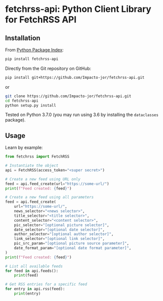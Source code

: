 # fetchrss-api: Python Client Library for FetchRSS API

## Installation

From [Python Package Index](https://pypi.python.org/pypi/fetchrss-api):

```bash
pip install fetchrss-api
```

Directly from the Git repository on GitHub:

```bash
pip install git+https://github.com/Impacto-jor/fetchrss-api.git
```

or

```bash
git clone https://github.com/Impacto-jor/fetchrss-api.git
cd fetchrss-api
python setup.py install
```

Tested on Python 3.7.0 (you may run using 3.6 by installing the `dataclasses`
package).


## Usage

Learn by example:


```python
from fetchrss import FetchRSS

# Instantiate the object
api = FetchRSS(access_token="<super secret>")

# Create a new feed using URL only
feed = api.feed_create(url="https://some-url/")
print(f"Feed created: {feed}")

# Create a new feed using all parameters
feed = api.feed_create(
    url="https://some-url/",
    news_selector="<news selector>",
    title_selector="<title selector>",
    content_selector="<content selector>",
    pic_selector="[optional picture selector]",
    date_selector="[optional date selector]",
    author_selector="[optional author selector]",
    link_selector="[optional link selector]",
    pic_src_param="[optional picture source parameter]",
    date_format_param="[optional date format parameter]",
)
print(f"Feed created: {feed}")

# List all available feeds
for feed in api.feeds():
    print(feed)

# Get RSS entries for a specific feed
for entry in api.rss(feed):
    print(entry)
```
